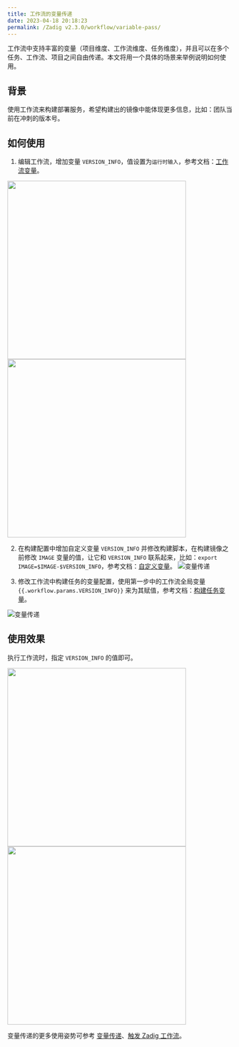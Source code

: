 ```yaml
---
title: 工作流的变量传递
date: 2023-04-18 20:18:23
permalink: /Zadig v2.3.0/workflow/variable-pass/
---
```


工作流中支持丰富的变量（项目维度、工作流维度、任务维度），并且可以在多个任务、工作流、项目之间自由传递。本文将用一个具体的场景来举例说明如何使用。

## 背景

使用工作流来构建部署服务，希望构建出的镜像中能体现更多信息，比如：团队当前在冲刺的版本号。

## 如何使用

1. 编辑工作流，增加变量 `VERSION_INFO`，值设置为`运行时输入`，参考文档：[工作流变量](/Zadig%20v2.3.0/project/common-workflow/#工作流)。

<img src="../../../../_images/var_pass_demo_3.png" width="400">
<img src="../../../../_images/var_pass_demo_2.png" width="400">

2. 在构建配置中增加自定义变量 `VERSION_INFO` 并修改构建脚本，在构建镜像之前修改 `IMAGE` 变量的值，让它和 `VERSION_INFO` 联系起来，比如：`export IMAGE=$IMAGE-$VERSION_INFO`，参考文档：[自定义变量](/Zadig%20v2.3.0/project/build/#构建变量)。
![变量传递](../../../../_images/var_pass_demo_1.png)

3. 修改工作流中构建任务的变量配置，使用第一步中的工作流全局变量 <span v-pre>`{{.workflow.params.VERSION_INFO}}`</span> 来为其赋值，参考文档：[构建任务变量](/Zadig%20v2.3.0/project/common-workflow/#构建任务)。

![变量传递](../../../../_images/var_pass_demo_4.png)

## 使用效果

执行工作流时，指定 `VERSION_INFO` 的值即可。

<img src="../../../../_images/var_pass_demo_5.png" width="400">
<img src="../../../../_images/var_pass_demo_6.png" width="400">

变量传递的更多使用姿势可参考 [变量传递](/Zadig%20v2.3.0/project/common-workflow/#变量传递)、[触发 Zadig 工作流](/Zadig%20v2.3.0/project/workflow-jobs/#触发-zadig-工作流)。
